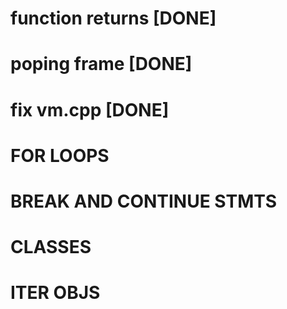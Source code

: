 # function returns  [DONE]
# poping frame      [DONE]
# fix vm.cpp        [DONE]

# FOR LOOPS
# BREAK AND CONTINUE STMTS
# CLASSES
# ITER OBJS